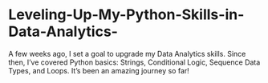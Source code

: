 # Leveling-Up-My-Python-Skills-in-Data-Analytics-
A few weeks ago, I set a goal to upgrade my Data Analytics skills. Since then, I’ve covered Python basics: Strings, Conditional Logic, Sequence Data Types, and Loops. It’s been an amazing journey so far!
